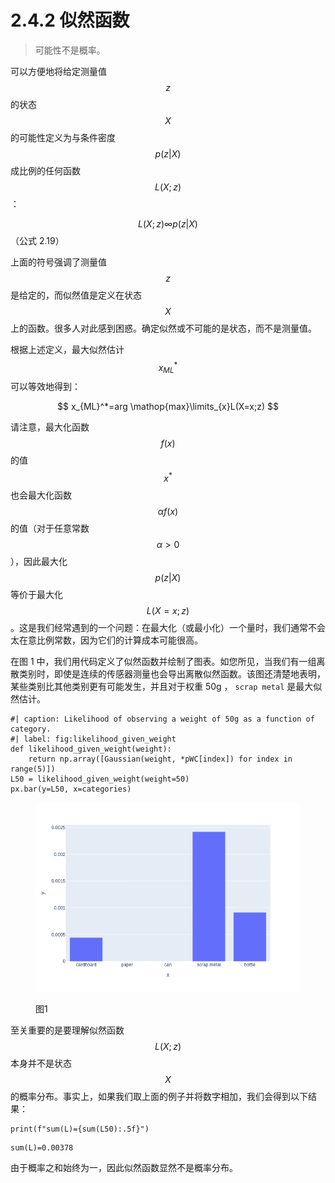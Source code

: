# 2.4.2 似然函数

> 可能性不是概率。

可以方便地将给定测量值$$z$$
的状态$$X$$
的可能性定义为与条件密度$$p(z|X)$$
成比例的任何函数
\
$$L(X;z)$$：

$$L(X;z)  \infty p(z|X)$$ （公式 2.19）

上面的符号强调了测量值$$z$$
是给定的，而似然值是定义在状态$$X$$
上的函数。很多人对此感到困惑。确定似然或不可能的是状态，而不是测量值。

根据上述定义，最大似然估计
$$x_{ML}^*$$可以等效地得到：

$$
x_{ML}^*=arg \mathop{max}\limits_{x}L(X=x;z)
$$

请注意，最大化函数$$f(x)$$
的值$$x^*$$
也会最大化函数$$\alpha f(x)$$
的值（对于任意常数$$\alpha > 0$$
），因此最大化$$p(z|X)$$
等价于最大化$$L(X=x;z)$$
。这是我们经常遇到的一个问题：在最大化（或最小化）一个量时，我们通常不会太在意比例常数，因为它们的计算成本可能很高。

在图 1 中，我们用代码定义了似然函数并绘制了图表。如您所见，当我们有一组离散类别时，即使是连续的传感器测量也会导出离散似然函数。该图还清楚地表明，某些类别比其他类别更有可能发生，并且对于权重 50g ， `scrap metal` 是最大似然估计。

```
#| caption: Likelihood of observing a weight of 50g as a function of category.
#| label: fig:likelihood_given_weight
def likelihood_given_weight(weight):
    return np.array([Gaussian(weight, *pWC[index]) for index in range(5)])
L50 = likelihood_given_weight(weight=50)
px.bar(y=L50, x=categories)
```

<figure><img src="../../.gitbook/assets/image (4).png" alt=""><figcaption><p>图1</p></figcaption></figure>

至关重要的是要理解似然函数$$L(X;z)$$
本身并不是状态$$X$$
的概率分布。事实上，如果我们取上面的例子并将数字相加，我们会得到以下结果：

```
print(f"sum(L)={sum(L50):.5f}")
```

```
sum(L)=0.00378
```

由于概率之和始终为一，因此似然函数显然不是概率分布。
